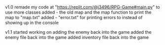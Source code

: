 v1.0
remade my code at "https://replit.com/@j3496/RPG-Game#main.py" to use more classes
added - the old map and the map function to print the map to "map.txt"
added - "error.txt" for printing errors to instead of showing up in the console

v1.1
started working on adding the enemy back into the game
added the enemy file back into the game
added inventory file back into the game